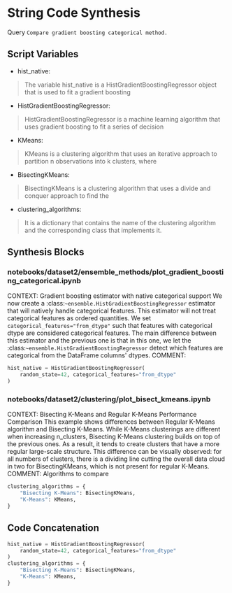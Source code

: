 # String Code Synthesis
Query `Compare gradient boosting categorical method.`
## Script Variables
- hist_native:<br>
>The variable hist_native is a HistGradientBoostingRegressor object that is used to fit a gradient boosting
- HistGradientBoostingRegressor:<br>
>HistGradientBoostingRegressor is a machine learning algorithm that uses gradient boosting to fit a series of decision
- KMeans:<br>
>KMeans is a clustering algorithm that uses an iterative approach to partition n observations into k clusters, where
- BisectingKMeans:<br>
>BisectingKMeans is a clustering algorithm that uses a divide and conquer approach to find the
- clustering_algorithms:<br>
>It is a dictionary that contains the name of the clustering algorithm and the corresponding class that implements it.
## Synthesis Blocks
### notebooks/dataset2/ensemble_methods/plot_gradient_boosting_categorical.ipynb
CONTEXT:  Gradient boosting estimator with native categorical support We now create a :class:`~ensemble.HistGradientBoostingRegressor` estimator that
will natively handle categorical features. This estimator will not treat categorical features as ordered quantities. We set
`categorical_features="from_dtype"` such that features with categorical dtype are considered categorical features.  The main difference between this
estimator and the previous one is that in this one, we let the :class:`~ensemble.HistGradientBoostingRegressor` detect which features are categorical
from the DataFrame columns' dtypes.   COMMENT:
```python
hist_native = HistGradientBoostingRegressor(
    random_state=42, categorical_features="from_dtype"
)
```

### notebooks/dataset2/clustering/plot_bisect_kmeans.ipynb
CONTEXT:   Bisecting K-Means and Regular K-Means Performance Comparison  This example shows differences between Regular K-Means algorithm and
Bisecting K-Means.  While K-Means clusterings are different when increasing n_clusters, Bisecting K-Means clustering builds on top of the previous
ones. As a result, it tends to create clusters that have a more regular large-scale structure. This difference can be visually observed: for all
numbers of clusters, there is a dividing line cutting the overall data cloud in two for BisectingKMeans, which is not present for regular K-Means.
COMMENT: Algorithms to compare
```python
clustering_algorithms = {
    "Bisecting K-Means": BisectingKMeans,
    "K-Means": KMeans,
}
```

## Code Concatenation
```python
hist_native = HistGradientBoostingRegressor(
    random_state=42, categorical_features="from_dtype"
)
clustering_algorithms = {
    "Bisecting K-Means": BisectingKMeans,
    "K-Means": KMeans,
}
```
